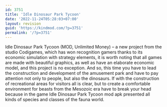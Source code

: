 ```yaml
---
id: 3751
title: 'Idle Dinosaur Park Tycoon'
date: '2022-11-24T05:28:03+07:00'
layout: revision
guid: 'https://kindmod.com/?p=3751'
permalink: '/?p=3751'
---
```


Idle Dinosaur Park Tycoon (MOD, Unlimited Money) – a new project from the studio Codigames, which has won recognition gamers thanks to its economic simulation with strategy elements, it is worth noting that all games are made with beautiful graphics, as well as have an elaborate economic model, and this project is no exception. And so, this time you have to lead the construction and development of the amusement park and have to pay attention not only to people, but also the dinosaurs. If with the construction of recreational areas for visitors all is clear, but to create a comfortable environment for beasts from the Mesozoic era have to break your head because in the game Idle Dinosaur Park Tycoon mod apk presented all kinds of species and classes of the fauna world.